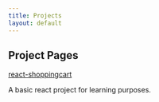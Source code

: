 ```yaml
---
title: Projects
layout: default
---
```


## Project Pages

[react-shoppingcart](http://scheme.rocks/react-shoppingcart/)

A basic react project for learning purposes.